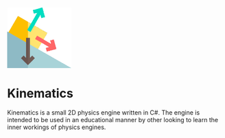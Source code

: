 <p align="left"><img src="logo.png" width="150" title="Kinematics"></p>

# Kinematics
Kinematics is a small 2D physics engine written in C#. The engine is intended to be used in an educational manner by other looking to learn the inner workings of physics engines.
